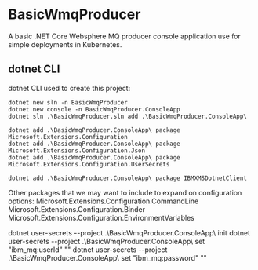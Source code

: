 # BasicWmqProducer

A basic .NET Core Websphere MQ producer console application use for simple deployments in Kubernetes.

## dotnet CLI

dotnet CLI used to create this project:

```ps1: In C:\src\github.com\ongzhixian\BasicWmqProducer
dotnet new sln -n BasicWmqProducer
dotnet new console -n BasicWmqProducer.ConsoleApp
dotnet sln .\BasicWmqProducer.sln add .\BasicWmqProducer.ConsoleApp\

dotnet add .\BasicWmqProducer.ConsoleApp\ package Microsoft.Extensions.Configuration
dotnet add .\BasicWmqProducer.ConsoleApp\ package Microsoft.Extensions.Configuration.Json
dotnet add .\BasicWmqProducer.ConsoleApp\ package Microsoft.Extensions.Configuration.UserSecrets

dotnet add .\BasicWmqProducer.ConsoleApp\ package IBMXMSDotnetClient
```

Other packages that we may want to include to expand on configuration options:
Microsoft.Extensions.Configuration.CommandLine
Microsoft.Extensions.Configuration.Binder
Microsoft.Extensions.Configuration.EnvironmentVariables 

dotnet user-secrets --project .\BasicWmqProducer.ConsoleApp\ init
dotnet user-secrets --project .\BasicWmqProducer.ConsoleApp\ set "ibm_mq:userId" "<user-id>"
dotnet user-secrets --project .\BasicWmqProducer.ConsoleApp\ set "ibm_mq:password" "<user-password>"

